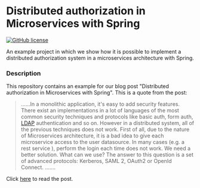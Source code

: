# Distributed authorization in Microservices with Spring

[![GitHub license](https://img.shields.io/badge/license-MIT-blue.svg)](https://raw.githubusercontent.com/lastminutedotcom/oauth2-sso-spring-boot/master/LICENSE.md)

An example project in which we show how it is possible to implement a distributed authorization system in a microservices architecture with Spring.

### Description

This repository contains an example for our blog post "Distributed authorization in Microservices with Spring". This is a
quote from the post:

> ......In a monolithic application, it's easy to add security features. There exist an
implementations in a lot of languages of the most common security techniques and protocols like basic auth, form auth,
[LDAP](https://en.wikipedia.org/wiki/Lightweight_Directory_Access_Protocol) authentication and so on.
However in a distributed system, all of the previous techniques does not work.
First of all, due to the nature of Microservices architecture, it is a bad idea to give each microservice access to the user datasource.
In many cases (e.g. a rest service ), perform the login each time does not work. We
need a better solution. What can we use? The answer to this question is a set of advanced protocols: Kerberos, SAML
2, OAuth2 or OpenId Connect.  .......

Click [here](https://technology.lastminute.com/oauth2-sso-with-spring-boot "Distributed authorization in Microservices with Spring") to read the post.
